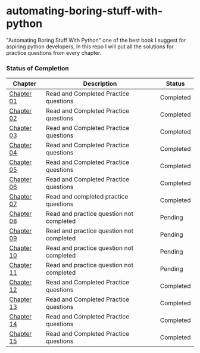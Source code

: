 # automating-boring-stuff-with-python
"Automating Boring Stuff With Python" one of the best book I suggest for aspiring python developers, In this repo I will put all the solutions for practice questions from every chapter.

<h3>Status of Completion</h3>

| Chapter | Description | Status |
| --- | --- | --- |
| [Chapter 01](https://github.com/akhil-s-kumar/automating-boring-stuff-with-python/tree/main/chapter-01) | Read and Completed Practice questions | Completed |
| [Chapter 02](https://github.com/akhil-s-kumar/automating-boring-stuff-with-python/tree/main/chapter-02) | Read and Completed Practice questions | Completed |
| [Chapter 03](https://github.com/akhil-s-kumar/automating-boring-stuff-with-python/tree/main/chapter-03) | Read and Completed Practice questions | Completed |
| [Chapter 04](https://github.com/akhil-s-kumar/automating-boring-stuff-with-python/tree/main/chapter-04) | Read and Completed Practice questions | Completed |
| [Chapter 05](https://github.com/akhil-s-kumar/automating-boring-stuff-with-python/tree/main/chapter-05) | Read and Completed Practice questions | Completed |
| [Chapter 06](https://github.com/akhil-s-kumar/automating-boring-stuff-with-python/tree/main/chapter-06) | Read and Completed Practice questions | Completed |
| [Chapter 07](https://github.com/akhil-s-kumar/automating-boring-stuff-with-python/tree/main/chapter-07) | Read and completed practice questions | Completed |
| [Chapter 08](https://github.com/akhil-s-kumar/automating-boring-stuff-with-python/tree/main/chapter-08) | Read and practice question not completed | Pending |
| [Chapter 09](https://github.com/akhil-s-kumar/automating-boring-stuff-with-python/tree/main/chapter-09) | Read and practice question not completed | Pending |
| [Chapter 10](https://github.com/akhil-s-kumar/automating-boring-stuff-with-python/tree/main/chapter-10) | Read and practice question not completed | Pending |
| [Chapter 11](https://github.com/akhil-s-kumar/automating-boring-stuff-with-python/tree/main/chapter-11) | Read and practice question not completed | Pending |
| [Chapter 12](https://github.com/akhil-s-kumar/automating-boring-stuff-with-python/tree/main/chapter-12) | Read and Completed Practice questions | Completed |
| [Chapter 13](https://github.com/akhil-s-kumar/automating-boring-stuff-with-python/tree/main/chapter-13) | Read and Completed Practice questions | Completed |
| [Chapter 14](https://github.com/akhil-s-kumar/automating-boring-stuff-with-python/tree/main/chapter-14) | Read and Completed Practice questions | Completed |
| [Chapter 15](https://github.com/akhil-s-kumar/automating-boring-stuff-with-python/tree/main/chapter-15) | Read and Completed Practice questions | Completed |
